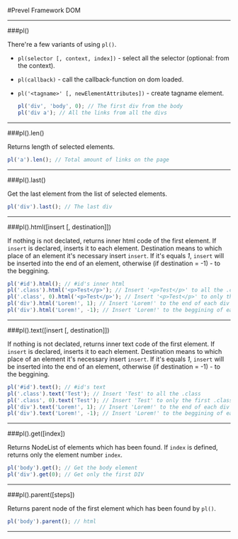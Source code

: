 #Prevel Framework DOM

---

###pl()

There're a few variants of using `pl()`.

* `pl(selector [, context, index])` - select all the selector (optional: from the context).
* `pl(callback)` - call the callback-function on dom loaded.
* `pl('<tagname>' [, newElementAttributes])` - create tagname element.

  ```javascript
  pl('div', 'body', 0); // The first div from the body
  pl('div a'); // All the links from all the divs
  ```

---

###pl().len()

Returns length of selected elements.

  ```javascript
  pl('a').len(); // Total amount of links on the page
  ```
  
---

###pl().last()

Get the last element from the list of selected elements.

  ```javascript
  pl('div').last(); // The last div
  ```

---

###pl().html([insert [, destination]])

If nothing is not declated, returns inner html code of the first element. 
If `insert` is declared, inserts it to each element. 
Destination means to which place of an element it's necessary insert `insert`. 
If it's equals _1_, `insert` will be inserted into the end of an element, 
otherwise (if destination = -1) - to the beggining.

  ```javascript
  pl('#id').html(); // #id's inner html
  pl('.class').html('<p>Test</p>'); // Insert '<p>Test</p>' to all the .class
  pl('.class', 0).html('<p>Test</p>'); // Insert '<p>Test</p>' to only the first .class
  pl('div').html('Lorem!', 1); // Insert 'Lorem!' to the end of each div
  pl('div').html('Lorem!', -1); // Insert 'Lorem!' to the beggining of each div
  ```
  
---

###pl().text([insert [, destination]])

If nothing is not declated, returns inner text code of the first element. 
If `insert` is declared, inserts it to each element. 
Destination means to which place of an element it's necessary insert `insert`. 
If it's equals _1_, `insert` will be inserted into the end of an element, 
otherwise (if destination = -1) - to the beggining.

  ```javascript
  pl('#id').text(); // #id's text
  pl('.class').text('Test'); // Insert 'Test' to all the .class
  pl('.class', 0).text('Test'); // Insert 'Test' to only the first .class
  pl('div').text('Lorem!', 1); // Insert 'Lorem!' to the end of each div
  pl('div').text('Lorem!', -1); // Insert 'Lorem!' to the beggining of each div
  ```
  
---

###pl().get([index])

Returns NodeList of elements which has been found. If `index` is defined, returns only the element number `index`.

  ```javascript
  pl('body').get(); // Get the body element
  pl('div').get(0); // Get only the first DIV
  ```

---

###pl().parent([steps])

Returns parent node of the first element which has been found by `pl()`.

  ```javascript
  pl('body').parent(); // html
  ```
  
---

